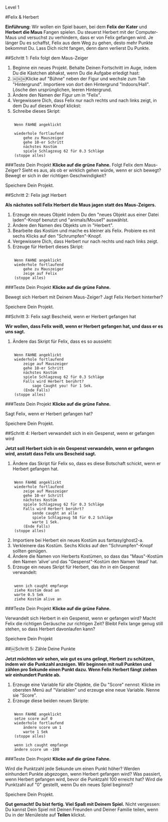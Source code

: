 Level 1

#Felix & Herbert

__Einführung:__
Wir wollen ein Spiel bauen, bei dem __Felix der Kater__ und __Herbert die Maus__ Fangen spielen. Du steuerst Herbert mit der Computer-Maus und versuchst zu verhindern, dass er von Felix gefangen wird. Je länger Du es schaffst, Felix aus dem Weg zu gehen, desto mehr Punkte bekommst Du. Lass Dich nicht fangen, denn dann verlierst Du Punkte.

##Schritt 1: Felix folgt dem Maus-Zeiger

1. Beginne ein neues Projekt.
Behalte Deinen Fortschritt im Auge, indem Du die Kästchen abhakst, wenn Du die Aufgabe erledigt hast:
2. ￼￼￼Klicke auf "Bühne" neben der Figur und wechsle zum Tab "Hintergrund". Importiere von dort den Hintergrund "Indoors/Hall". Lösche den ursprünglichen, leeren Hintergrund.
3. Ändere den Namen der Figur um in "Felix".
4.  Vergewissere Dich, dass Felix nur nach rechts und nach links zeigt, in dem Du auf diesen Knopf klickst:
5. Schreibe dieses Skript:

```scratch

	Wenn FAHNE angeklickt

	wiederhole fortlaufend
		gehe zu Mauszeiger
		gehe 10-er Schritt
		nächstes Kostüm
		spiele Schlagzeug 62 für 0.3 Schläge
	(stoppe alles)
```
		
###Teste Dein Projekt
__Klicke auf die grüne Fahne.__
Folgt Felix dem Maus-Zeiger? Sieht es aus, als ob er wirklich gehen würde, wenn er sich bewegt? Bewegt er sich in der richtigen Geschwindigkeit?

Speichere Dein Projekt.

##Schritt 2: Felix jagt Herbert

__Als nächstes soll Felix Herbert die Maus jagen statt des Maus-Zeigers.__

1. Erzeuge ein neues Objekt indem Du den "neues Objekt aus einer Datei laden"-Knopf benutzt und "animals/Mouse1" auswählst.
2. Ändere den Namen des Objekts um in "Herbert".
3. Bearbeite das Kostüm und mache es kleiner als Felix. Probiere es mit sechs Klicks auf den "Schrumpfen"-Knopf.
4. Vergewissere Dich, dass Herbert nur nach rechts und nach links zeigt. 
5. Erzeuge für Herbert dieses Skript:


```scratch
	
	Wenn FAHNE angeklickt
	wiederhole fortlaufend
		gehe zu Mauszeiger
		zeige auf Felix
	(stoppe alles)
```

###Teste Dein Projekt
__Klicke auf die grüne Fahne.__

Bewegt sich Herbert mit Deinem Maus-Zeiger? Jagt Felix Herbert hinterher?

Speichere Dein Projekt.

##Schritt 3: Felix sagt Bescheid, wenn er Herbert gefangen hat

__Wir wollen, dass Felix weiß, wenn er Herbert gefangen hat, und dass er es uns sagt.__


1. Ändere das Skript für Felix, dass es so aussieht:

```scratch
	
	Wenn FAHNE angeklickt
	wiederhole fortlaufend
		zeige auf Mauszeiger
		gehe 10-er Schritt
		nächstes Kostüm
		spiele Schlagzeug 62 für 0.3 Schläge
		Falls wird Herbert berührt?
			sage Caught you! für 1 Sek.
		(Ende Falls)
	(stoppe alles)
```

###Teste Dein Projekt
__Klicke auf die grüne Fahne.__

Sagt Felix, wenn er Herbert gefangen hat?

Speichere Dein Projekt.

##Schritt 4: Herbert verwandelt sich in ein Gespenst, wenn er gefangen wird

__Jetzt soll Herbert sich in ein Gespenst verwandeln, wenn er gefangen wird, anstatt dass Felix uns Bescheid sagt.__

1. Ändere das Skript für Felix so, dass es diese Botschaft schickt, wenn er Herbert gefangen hat.

```scratch
	
	Wenn FAHNE angeklickt
	wiederhole fortlaufend
		zeige auf Mauszeiger
		gehe 10-er Schritt
		nächstes Kostüm
		spiele Schlagzeug 62 für 0.3 Schläge
		Falls wird Herbert berührt?
			sende caught an alle
			spiele Schlagzeug 58 für 0.2 Schläge
			warte 1 Sek.
		(Ende Falls)
	(stoppe alles)
```
2. Importiere bei Herbert ein neues Kostüm aus fantasy/ghost2-a.
3. Verkleinere das Kostüm. Sechs Klicks auf den "Schrumpfen"-Knopf sollten genügen.
4. Ändere die Namen von Herberts Kostümen, so dass das "Maus"-Kostüm den Namen ‘alive’ und das "Gespenst"-Kostüm den Namen ‘dead’ hat.
5. Erzeuge ein neues Skript für Herbert, das ihn in ein Gespenst verwandelt:

```scratch
	
	wenn ich caught empfange
	ziehe Kostüm dead an
	warte 0.5 Sek
	ziehe Kostüm alive an
```
	
###Teste Dein Projekt
__Klicke auf die grüne Fahne.__

Verwandelt sich Herbert in ein Gespenst, wenn er gefangen wird? 
Macht Felix die richtigen Geräusche zur richtigen Zeit? 
Bleibt Felix lange genug still stehen, so dass Herbert davonlaufen kann?

Speichere Dein Projekt

##￼Schritt 5: Zähle Deine Punkte

__Jetzt möchten wir sehen, wie gut es uns gelingt, Herbert zu schützen, indem wir die Punkzahl anzeigen. Wir beginnen mit null Punkten und zählen pro Sekunde einen Punkt dazu. Wenn Felix Herbert fängt ziehen wir einhundert Punkte ab.__

1. Erzeuge eine Variable für alle Objekte, die Du "Score" nennst: Klicke im obersten Menü auf "Variablen" und erzeuge eine neue Variable. Nenne sie "Score".
2. Erzeuge diese beiden neuen Skripte:

```scratch
	
	Wenn FAHNE angeklickt
	setze score auf 0
	wiederhole fortlaufend
		ändere score um 1
		warte 1 Sek
	(stoppe alles)
	
	wenn ich caught empfange
	ändere score um -100
```
	
###Teste Dein Projekt
__Klicke auf die grüne Fahne.__

Wird die Punktzahl jede Sekunde um einen Punkt höher? 
Werden einhundert Punkte abgezogen, wenn Herbert gefangen wird? 
Was passiert, wenn Herbert gefangen wird, bevor die Punktzahl 100 erreicht hat? 
Wird die Punktzahl auf "0" gestellt, wenn Du ein neues Spiel beginnst?

Speichere Dein Projekt.

__Gut gemacht! Du bist fertig. Viel Spaß mit Deinem Spiel.__
Nicht vergessen: Du kannst Dein Spiel mit Deinen Freunden und Deiner Familie teilen, wenn Du in der Menüleiste auf  __Teilen__ klickst.
